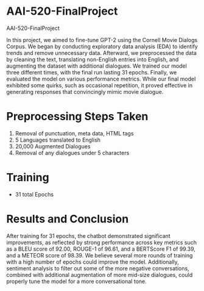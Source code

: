 # AAI-520-FinalProject
AAI-520-FinalProject

In this project, we aimed to fine-tune GPT-2 using the Cornell Movie Dialogs Corpus. We began by conducting exploratory data analysis (EDA) to identify trends and remove unnecessary data. Afterward, we preprocessed the data by cleaning the text, translating non-English entries into English, and augmenting the dataset with additional dialogues. We trained our model three different times, with the final run lasting 31 epochs. Finally, we evaluated the model on various performance metrics. While our final model exhibited some quirks, such as occasional repetition, it proved effective in generating responses that convincingly mimic movie dialogue.

# Preprocessing Steps Taken
 1. Removal of punctuation, meta data, HTML tags
 2. 5 Languages translated to English
 3. 20,000 Augmented Dialogues
 4. Removal of any dialogues under 5 characters

# Training 
 - 31 total Epochs

# Results and Conclusion
After training for 31 epochs, the chatbot demonstrated significant improvements, as reflected by strong performance across key metrics such as a BLEU score of 92.00, ROUGE-1 of 96.61, and a BERTScore F1 of 99.39, and a METEOR score of 98.39.
We believe several more rounds of training with a high number of epochs could improve the model. Additionally, sentiment analysis to filter out some of the more negative conversations, combined with additional augmentation of more mid-size dialogues, could properly tune the model for a more conversational tone.

